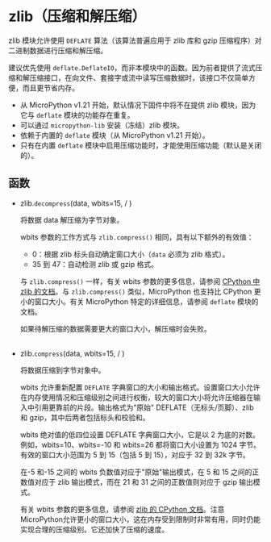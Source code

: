 # zlib（压缩和解压缩）

zlib 模块允许使用 `DEFLATE` 算法（该算法普遍应用于 zlib 库和 gzip 压缩程序）对二进制数据进行压缩和解压缩。

建议优先使用 `deflate.DeflateIO`，而非本模块中的函数。因为前者提供了流式压缩和解压缩接口，在向文件、套接字或流中读写压缩数据时，该接口不仅简单方便，而且更节省内存。

- 从 MicroPython v1.21 开始，默认情况下固件中将不在提供 zlib 模块，因为它与 `deflate` 模块的功能存在重复。
- 可以通过 `micropython-lib` 安装（冻结）zlib 模块。
- 依赖于内置的 `deflate` 模块（从 MicroPython v1.21 开始）。
- 只有在内置 `deflate` 模块中启用压缩功能时，才能使用压缩功能（默认是关闭的）。


## 函数

- zlib.`decompress`(data, wbits=15, / )

  将数据 data 解压缩为字节对象。

  wbits 参数的工作方式与 `zlib.compress()` 相同，具有以下额外的有效值：
  - 0：根据 zlib 标头自动确定窗口大小（`data` 必须为 zlib 格式）。
  - 35 到 47：自动检测 zlib 或 gzip 格式。

  与 `zlib.compress()` 一样，有关 wbits 参数的更多信息，请参阅 [CPython 中 zlib 的文档](https://docs.python.org/3.5/library/zlib.html#module-zlib)。与 `zlib.compress()` 类似，MicroPython 也支持比 CPython 更小的窗口大小。有关 MicroPython 特定的详细信息，请参阅 `deflate` 模块的文档。

  如果待解压缩的数据需要更大的窗口大小，解压缩时会失败。
<br><br>

- zlib.`compress`(data, wbits=15, / )

  将数据压缩到字节对象中。

  wbits 允许重新配置 `DEFLATE` 字典窗口的大小和输出格式。设置窗口大小允许在内存使用情况和压缩级别之间进行权衡，较大的窗口大小将允许压缩器在输入中引用更靠前的片段。输出格式为"原始" DEFLATE（无标头/页脚）、zlib 和 gzip，其中后两者包括标头和校验和。

  wbits 绝对值的低四位设置 DEFLATE 字典窗口大小，它是以 2 为底的对数。例如，wbits=10、wbits=-10 和 wbits=26 都将窗口大小设置为 1024 字节。有效的窗口大小范围为 5 到 15（包括 5 到 15），对应于 32 到 32k 字节。

  在-5 和-15 之间的 wbits 负数值对应于"原始"输出模式，在 5 和 15 之间的正数值对应于 zlib 输出模式，而在 21 和 31 之间的正数值则对应于 gzip 输出模式。

  有关 wbits 参数的更多信息，请参阅 [zlib 的 CPython 文档](https://docs.python.org/3.5/library/zlib.html#module-zlib)。注意 MicroPython允许更小的窗口大小，这在内存受到限制时非常有用，同时仍能实现合理的压缩级别。它还加快了压缩的速度。

